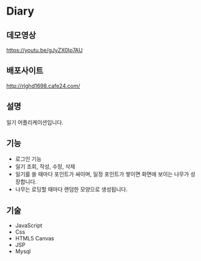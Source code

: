 # Diary
## 데모영상
https://youtu.be/gJyZX0Ip7AU

## 배포사이트
http://rlghd1698.cafe24.com/

## 설명
일기 어플리케이션입니다.

## 기능
- 로그인 기능
- 일기 조회, 작성, 수정, 삭제
- 일기를 쓸 때마다 포인트가 싸이며, 일정 포인트가 쌓이면 화면에 보이는 나무가 성장합니다.
- 나무는 로딩할 때마다 랜덤한 모양으로 생성됩니다.

## 기술
- JavaScript
- Css
- HTML5 Canvas
- JSP
- Mysql
